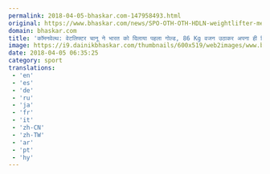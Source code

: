 ```yaml
---
permalink: 2018-04-05-bhaskar.com-147958493.html
original: https://www.bhaskar.com/news/SPO-OTH-OTH-HDLN-weightlifter-meerabai-chanu-won-first-gold-for-india-commonwealth-games-5845189-PHO.html
domain: bhaskar.com
title: 'कॉमनवेल्थ: वेटलिफ्टर चानू ने भारत को दिलाया पहला गोल्ड, 86 Kg वजन उठाकर अपना ही रिकॉर्ड तोड़ा'
image: https://i9.dainikbhaskar.com/thumbnails/600x519/web2images/www.bhaskar.com/2018/04/05/chanu_1522909354.jpg
date: 2018-04-05 06:35:25
category: sport
translations: 
 - 'en'
 - 'es'
 - 'de'
 - 'ru'
 - 'ja'
 - 'fr'
 - 'it'
 - 'zh-CN'
 - 'zh-TW'
 - 'ar'
 - 'pt'
 - 'hy'
---
```


